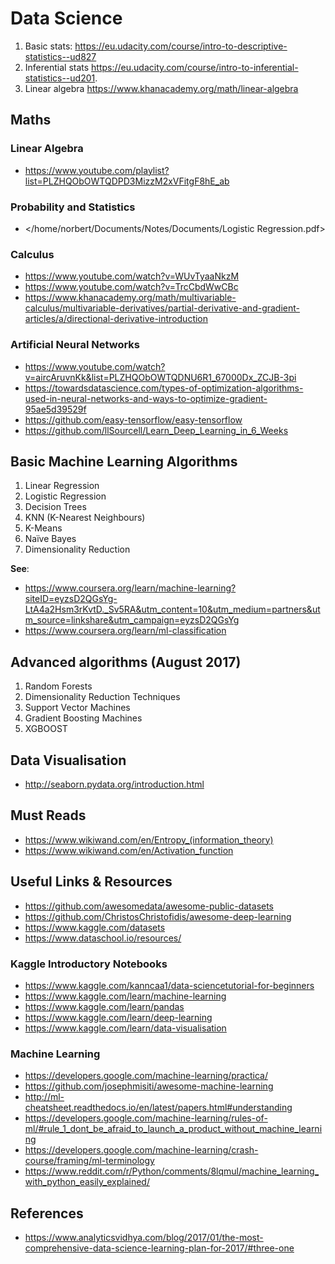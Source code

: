 # Data Science

1.  Basic stats:
    <https://eu.udacity.com/course/intro-to-descriptive-statistics--ud827>
2.  Inferential stats
    <https://eu.udacity.com/course/intro-to-inferential-statistics--ud201>.
3.  Linear algebra <https://www.khanacademy.org/math/linear-algebra>

## Maths

### Linear Algebra

-   <https://www.youtube.com/playlist?list=PLZHQObOWTQDPD3MizzM2xVFitgF8hE_ab>

### Probability and Statistics

-   </home/norbert/Documents/Notes/Documents/Logistic Regression.pdf>

### Calculus

-   <https://www.youtube.com/watch?v=WUvTyaaNkzM>
-   <https://www.youtube.com/watch?v=TrcCbdWwCBc>
-   <https://www.khanacademy.org/math/multivariable-calculus/multivariable-derivatives/partial-derivative-and-gradient-articles/a/directional-derivative-introduction>

### Artificial Neural Networks

-   <https://www.youtube.com/watch?v=aircAruvnKk&list=PLZHQObOWTQDNU6R1_67000Dx_ZCJB-3pi>
-   <https://towardsdatascience.com/types-of-optimization-algorithms-used-in-neural-networks-and-ways-to-optimize-gradient-95ae5d39529f>
-   <https://github.com/easy-tensorflow/easy-tensorflow>
-   <https://github.com/llSourcell/Learn_Deep_Learning_in_6_Weeks>

## Basic Machine Learning Algorithms

1.  Linear Regression
2.  Logistic Regression
3.  Decision Trees
4.  KNN (K-Nearest Neighbours)
5.  K-Means
6.  Naïve Bayes
7.  Dimensionality Reduction

**See**:

-   <https://www.coursera.org/learn/machine-learning?siteID=eyzsD2QGsYg-LtA4a2Hsm3rKvtD._Sv5RA&utm_content=10&utm_medium=partners&utm_source=linkshare&utm_campaign=eyzsD2QGsYg>
-   <https://www.coursera.org/learn/ml-classification>

## Advanced algorithms (August 2017)

1.  Random Forests
2.  Dimensionality Reduction Techniques
3.  Support Vector Machines
4.  Gradient Boosting Machines
5.  XGBOOST

## Data Visualisation

-   <http://seaborn.pydata.org/introduction.html>

## Must Reads

-   <https://www.wikiwand.com/en/Entropy_(information_theory)>
-   <https://www.wikiwand.com/en/Activation_function>

## Useful Links & Resources

-   <https://github.com/awesomedata/awesome-public-datasets>
-   <https://github.com/ChristosChristofidis/awesome-deep-learning>
-   <https://www.kaggle.com/datasets>
-   <https://www.dataschool.io/resources/>

### Kaggle Introductory Notebooks

-   <https://www.kaggle.com/kanncaa1/data-sciencetutorial-for-beginners>
-   <https://www.kaggle.com/learn/machine-learning>
-   <https://www.kaggle.com/learn/pandas>
-   <https://www.kaggle.com/learn/deep-learning>
-   <https://www.kaggle.com/learn/data-visualisation>

### Machine Learning

-   <https://developers.google.com/machine-learning/practica/>
-   <https://github.com/josephmisiti/awesome-machine-learning>
-   <http://ml-cheatsheet.readthedocs.io/en/latest/papers.html#understanding>
-   <https://developers.google.com/machine-learning/rules-of-ml/#rule_1_dont_be_afraid_to_launch_a_product_without_machine_learning>
-   <https://developers.google.com/machine-learning/crash-course/framing/ml-terminology>
-   <https://www.reddit.com/r/Python/comments/8lqmul/machine_learning_with_python_easily_explained/>

## References

-   <https://www.analyticsvidhya.com/blog/2017/01/the-most-comprehensive-data-science-learning-plan-for-2017/#three-one>
